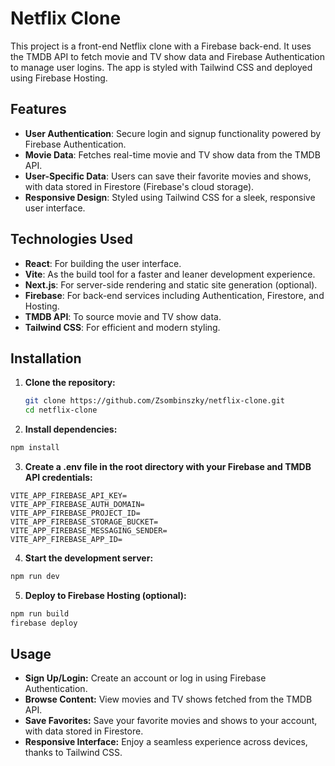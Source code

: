 # Netflix Clone

This project is a front-end Netflix clone with a Firebase back-end. It uses the TMDB API to fetch movie and TV show data
and Firebase Authentication to manage user logins. The app is styled with Tailwind CSS and deployed using Firebase
Hosting.

## Features

- **User Authentication**: Secure login and signup functionality powered by Firebase Authentication.
- **Movie Data**: Fetches real-time movie and TV show data from the TMDB API.
- **User-Specific Data**: Users can save their favorite movies and shows, with data stored in Firestore (Firebase's
  cloud storage).
- **Responsive Design**: Styled using Tailwind CSS for a sleek, responsive user interface.

## Technologies Used

- **React**: For building the user interface.
- **Vite**: As the build tool for a faster and leaner development experience.
- **Next.js**: For server-side rendering and static site generation (optional).
- **Firebase**: For back-end services including Authentication, Firestore, and Hosting.
- **TMDB API**: To source movie and TV show data.
- **Tailwind CSS**: For efficient and modern styling.

## Installation

1. **Clone the repository:**

   ```bash
   git clone https://github.com/Zsombinszky/netflix-clone.git
   cd netflix-clone

2. **Install dependencies:**

```bash
npm install
```

3. **Create a .env file in the root directory with your Firebase and TMDB API credentials:**

```env
VITE_APP_FIREBASE_API_KEY=
VITE_APP_FIREBASE_AUTH_DOMAIN=
VITE_APP_FIREBASE_PROJECT_ID=
VITE_APP_FIREBASE_STORAGE_BUCKET=
VITE_APP_FIREBASE_MESSAGING_SENDER=
VITE_APP_FIREBASE_APP_ID=
```

4. **Start the development server:**

```bash
npm run dev
```

5. **Deploy to Firebase Hosting (optional):**

```bash
npm run build
firebase deploy
```

## Usage
- **Sign Up/Login:** Create an account or log in using Firebase Authentication.
- **Browse Content:** View movies and TV shows fetched from the TMDB API.
- **Save Favorites:** Save your favorite movies and shows to your account, with data stored in Firestore.
- **Responsive Interface:** Enjoy a seamless experience across devices, thanks to Tailwind CSS.
